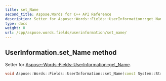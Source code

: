 ```yaml
---
title: set_Name
second_title: Aspose.Words for C++ API Reference
description: Setter for Aspose::Words::Fields::UserInformation::get_Name. 
type: docs
weight: 0
url: /cpp/aspose.words.fields/userinformation/set_name/
---
```

## UserInformation.set_Name method


Setter for [Aspose::Words::Fields::UserInformation::get_Name](./get_name/).

```cpp
void Aspose::Words::Fields::UserInformation::set_Name(const System::String &value)
```

